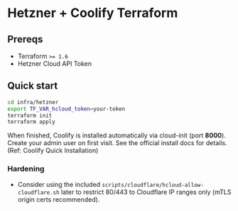 # Hetzner + Coolify Terraform

## Prereqs
- Terraform `>= 1.6`
- Hetzner Cloud API Token

## Quick start

```bash
cd infra/hetzner
export TF_VAR_hcloud_token=your-token
terraform init
terraform apply
````

When finished, Coolify is installed automatically via cloud-init (port **8000**). Create your admin user on first visit. See the official install docs for details.
(Ref: Coolify Quick Installation)

### Hardening

* Consider using the included `scripts/cloudflare/hcloud-allow-cloudflare.sh` later to restrict 80/443 to Cloudflare IP ranges only (mTLS origin certs recommended).